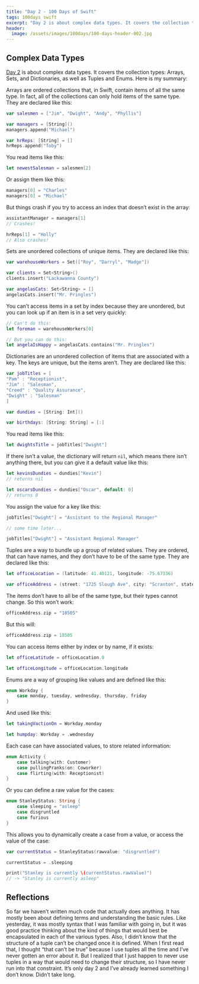 ```yaml
---
title: "Day 2 - 100 Days of Swift"
tags: 100days swift
excerpt: "Day 2 is about complex data types. It covers the collection types: Arrays, Sets, and Dictionaries, as well as Tuples and Enums."
header:
  image: /assets/images/100days/100-days-header-002.jpg
---
```

## Complex Data Types
[Day 2](https://www.hackingwithswift.com/100/2) is about complex data types. It covers the collection types: Arrays, Sets, and Dictionaries, as well as Tuples and Enums. Here is my summary:

Arrays are ordered collections that, in Swift, contain items of all the same type. In fact, all of the collections can only hold items of the same type. They are declared like this:
```swift
var salesmen = ["Jim", "Dwight", "Andy", "Phyllis"]

var managers = [String]()
managers.append("Michael")

var hrReps: [String] = []
hrReps.append("Toby")
```

You read items like this:
```swift
let newestSalesman = salesmen[2]
```

Or assign them like this:
```swift
managers[0] = "Charles"
managers[0] = "Michael"
```

But things crash if you try to access an index that doesn’t exist in the array:
```swift
assistantManager = managers[1]
// Crashes!

hrReps[1] = "Holly"
// Also crashes!
```

Sets are unordered collections of unique items. They are declared like this:
```swift
var warehouseWorkers = Set(["Roy", "Darryl", "Madge"])

var clients = Set<String>()
clients.insert("Lackawanna County")

var angelasCats: Set<String> = []
angelasCats.insert("Mr. Pringles")

```

You can’t access items in a set by index because they are unordered, but you can look up if an item is in a set very quickly:
```swift
// Can't do this:
let foreman = warehouseWorkers[0]

// But you can do this:
let angelaIsHappy = angelasCats.contains("Mr. Pringles")
```

Dictionaries are an unordered collection of items that are associated with a key. The keys are unique, but the items aren’t. They are declared like this:
```swift
var jobTitles = [
"Pam" : "Receptionist",
"Jim" : "Salesman",
"Creed" : "Quality Assurance",
"Dwight" : "Salesman"
]

var dundies = [String: Int]()

var birthdays: [String: String] = [:]
```

You read items like this:
```swift
let dwightsTitle = jobTitles["Dwight"]
```

If there isn’t a value, the dictionary will return `nil`, which means there isn’t anything there, but you can give it a default value like this:
```swift
let kevinsDundies = dundies["Kevin"]
// returns nil

let oscarsDundies = dundies["Oscar", default: 0]
// returns 0
```

You assign the value for a key like this:
```swift
jobTitles["Dwight"] = "Assistant to the Regional Manager"

// some time later...

jobTitles["Dwight"] = "Assistant Regional Manager"
```

Tuples are a way to bundle up a group of related values. They are ordered, that can have names, and they don’t have to be of the same type. They are declared like this:
```swift
let officeLocation = (latitude: 41.40121, longitude: -75.67336)

var officeAddress = (street: "1725 Slough Ave", city: "Scranton", state: "PA", zip: 18503)
```

The items don’t have to all be of the same type, but their types cannot change. So this won’t work:
```swift
officeAddress.zip = "18505"
```

But this will:
```swift
officeAddress.zip = 18505
```

You can access items either by index or by name, if it exists:
```swift
let officeLatitude = officeLocation.0

let officeLongitude = officeLocation.longitude
```

Enums are a way of grouping like values and are defined like this:
```swift
enum Workday {
	case monday, tuesday, wednesday, thursday, friday
}
```

And used like this:
```swift
let takingVactionOn = Workday.monday

let humpday: Workday = .wednesday
```

Each case can have associated values, to store related information:
```swift
enum Activity {
	case talking(with: Customer)
	case pullingPranks(on: Coworker)
	case flirting(with: Receptionist)
}
```

Or you can define a raw value for the cases:
```swift
enum StanleyStatus: String {
	case sleeping = "asleep"
	case disgruntled
	case furious
}
```

This allows you to dynamically create a case from a value, or access the value of the case:
```swift
var currentStatus = StanleyStatus(rawvalue: "disgruntled")

currentStatus = .sleeping

print("Stanley is currently \(currentStatus.rawValue)")
// -> "Stanley is currently asleep"
```

## Reflections
So far we haven’t written much code that actually does anything. It has mostly been about defining terms and understanding the basic rules. Like yesterday, it was mostly syntax that I was familiar with going in, but it was good practice thinking about the kind of things that would best be encapsulated in each of the various types. Also, I didn’t know that the structure of a tuple can’t be changed once it is defined. When I first read that, I thought “that can’t be true” because I use tuples all the time and I’ve never gotten an error about it. But I realized that I just happen to never use tuples in a way that would need to change their structure, so I have never run into that constraint. It’s only day 2 and I’ve already learned something I don’t know. Didn’t take long.
